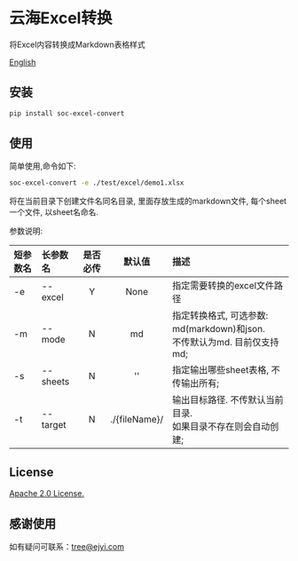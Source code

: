 # 云海Excel转换

将Excel内容转换成Markdown表格样式

[English](https://github.com/treeyh/soc-excel-convert/blob/master/README.md)

## 安装

```bash
pip install soc-excel-convert
```

## 使用

简单使用,命令如下:
```bash
soc-excel-convert -e ./test/excel/demo1.xlsx 
```
将在当前目录下创建文件名同名目录, 里面存放生成的markdown文件, 每个sheet一个文件, 以sheet名命名.

参数说明:

|短参数名|长参数名|是否必传|默认值|描述|
|:--|:--|:--:|:--:|:--|
|-e|--excel|Y|None|指定需要转换的excel文件路径|
|-m|--mode|N|md|指定转换格式, 可选参数: md(markdown)和json. <br />不传默认为md. 目前仅支持md;|
|-s|--sheets|N|''|指定输出哪些sheet表格, 不传输出所有;|
|-t|--target|N|./{fileName}/|输出目标路径. 不传默认当前目录. <br />如果目录不存在则会自动创建;|

## License

[Apache 2.0 License.](https://github.com/treeyh/soc-excel-convert/blob/master/LICENSE)

## 感谢使用

如有疑问可联系：tree@ejyi.com